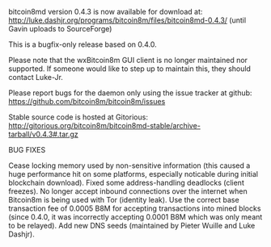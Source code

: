 bitcoin8md version 0.4.3 is now available for download at:
http://luke.dashjr.org/programs/bitcoin8m/files/bitcoin8md-0.4.3/ (until Gavin uploads to SourceForge)

This is a bugfix-only release based on 0.4.0.

Please note that the wxBitcoin8m GUI client is no longer maintained nor supported. If someone would like to step up to maintain this, they should contact Luke-Jr.

Please report bugs for the daemon only using the issue tracker at github:
https://github.com/bitcoin8m/bitcoin8m/issues

Stable source code is hosted at Gitorious:
http://gitorious.org/bitcoin8m/bitcoin8md-stable/archive-tarball/v0.4.3#.tar.gz

BUG FIXES

Cease locking memory used by non-sensitive information (this caused a huge performance hit on some platforms, especially noticable during initial blockchain download).
Fixed some address-handling deadlocks (client freezes).
No longer accept inbound connections over the internet when Bitcoin8m is being used with Tor (identity leak).
Use the correct base transaction fee of 0.0005 B8M for accepting transactions into mined blocks (since 0.4.0, it was incorrectly accepting 0.0001 B8M which was only meant to be relayed).
Add new DNS seeds (maintained by Pieter Wuille and Luke Dashjr).

